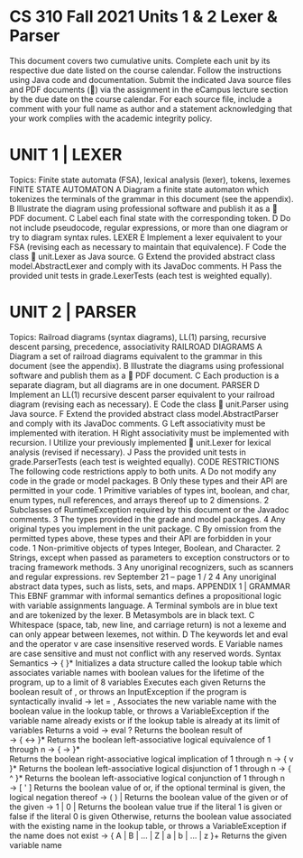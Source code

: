 # CS 310 Fall 2021 Units 1 & 2 Lexer & Parser 
This document covers two cumulative units. Complete each unit by its respective due date listed on the course calendar. 
Follow the instructions using Java code and documentation. Submit the indicated Java source files and PDF documents (📎) via the 
assignment in the eCampus lecture section by the due date on the course calendar. For each source file, include a comment with 
your full name as author and a statement acknowledging that your work complies with the academic integrity policy. 
# UNIT 1 | LEXER 
Topics: Finite state automata (FSA), lexical analysis (lexer), tokens, lexemes <br/>
  FINITE STATE AUTOMATON 
  A Diagram a finite state automaton which tokenizes the terminals of the grammar in this document (see the appendix). 
  B Illustrate the diagram using professional software and publish it as a 📎 PDF document. 
  C Label each final state with the corresponding token. 
  D Do not include pseudocode, regular expressions, or more than one diagram or try to diagram syntax rules. 
  LEXER 
  E Implement a lexer equivalent to your FSA (revising each as necessary to maintain that equivalence). 
  F Code the class 📎 unit.Lexer as Java source. 
  G Extend the provided abstract class model.AbstractLexer and comply with its JavaDoc comments. 
  H Pass the provided unit tests in grade.LexerTests (each test is weighted equally). 
# UNIT 2 | PARSER 
Topics: Railroad diagrams (syntax diagrams), LL(1) parsing, recursive descent parsing, precedence, associativity 
  RAILROAD DIAGRAMS 
  A Diagram a set of railroad diagrams equivalent to the grammar in this document (see the appendix). 
  B Illustrate the diagrams using professional software and publish them as a 📎 PDF document. 
  C Each production is a separate diagram, but all diagrams are in one document. 
  PARSER 
  D Implement an LL(1) recursive descent parser equivalent to your railroad diagram (revising each as necessary). 
  E Code the class 📎 unit.Parser using Java source. 
  F Extend the provided abstract class model.AbstractParser and comply with its JavaDoc comments. 
  G Left associativity must be implemented with iteration. 
  H Right associativity must be implemented with recursion. 
  I Utilize your previously implemented 📎 unit.Lexer for lexical analysis (revised if necessary). 
  J Pass the provided unit tests in grade.ParserTests (each test is weighted equally). 
  CODE RESTRICTIONS 
  The following code restrictions apply to both units. 
  A Do not modify any code in the grade or model packages. 
  B Only these types and their API are permitted in your code. 
  1 Primitive variables of types int, boolean, and char, enum types, null references, and arrays thereof up to 2 dimensions. 
  2 Subclasses of RuntimeException required by this document or the Javadoc comments. 
  3 The types provided in the grade and model packages. 
  4 Any original types you implement in the unit package. 
  C By omission from the permitted types above, these types and their API are forbidden in your code. 
  1 Non-primitive objects of types Integer, Boolean, and Character. 
  2 Strings, except when passed as parameters to exception constructors or to tracing framework methods. 
  3 Any unoriginal recognizers, such as scanners and regular expressions. 
  rev September 21 – page 1 / 2 
  4 Any unoriginal abstract data types, such as lists, sets, and maps. 
  APPENDIX 1 | GRAMMAR 
  This EBNF grammar with informal semantics defines a propositional logic with variable assignments language. 
  A Terminal symbols are in blue text and are tokenized by the lexer. 
  B Metasymbols are in black text. 
  C Whitespace (space, tab, new line, and carriage return) is not a lexeme and can only appear between lexemes, not within. 
  D The keywords let and eval and the operator v are case insensitive reserved words. 
  E Variable names are case sensitive and must not conflict with any reserved words. 
  Syntax 
  Semantics 
  <program> → 
  { <assignment> }* <evaluation> 
  Initializes a data structure called the lookup table which 
  associates variable names with boolean values for the 
  lifetime of the program, up to a limit of 8 variables 
  Executes each given <assignment> 
  Returns the boolean result of <evaluation>, or throws an 
  InputException if the program is syntactically invalid 
  <assignment> → let <variable> = <equivalence> , 
  Associates the new variable name <variable> with the 
  boolean value <equivalence> in the lookup table, or throws 
  a VariableException if the variable name already exists or 
  if the lookup table is already at its limit of variables 
  Returns a void 
  <evaluation> → 
  eval <equivalence> ? 
  Returns the boolean result of <equivalence>  
  <equivalence> → <implication> { <-> <implication> }* Returns the boolean left-associative logical equivalence of 
  <implication>1 through <implication>n 
  <implication> → 
  <disjunction> { -> <disjunction> }*  
  Returns the boolean right-associative logical implication of 
  <disjunction>1 through <disjunction>n 
  <disjunction> → <conjunction> { v <conjunction> }* 
  Returns the boolean left-associative logical disjunction of 
  <conjunction>1 through <conjunction>n 
  <conjunction> → 
  <negation> { ^ <negation> }* 
  Returns the boolean left-associative logical conjunction of 
  <negation>1 through <negation>n 
  <negation> 
  → <expression> [ ' ] 
  Returns the boolean value of <expression> or, if the 
  optional terminal is given, the logical negation thereof 
  <expression> → 
  ( <equivalence> ) | <boolean> 
  Returns the boolean value of the given <equivalence> or of 
  the given <boolean> 
  <boolean> 
  → 1 | 0 | <variable> 
  Returns the boolean value true if the literal 1 is given or 
  false if the literal 0 is given 
  Otherwise, returns the boolean value associated with the 
  existing <variable> name in the lookup table, or throws a 
  VariableException if the name does not exist 
  <variable> → 
  { A | B | … | Z | a | b | … | z }+ 
  Returns the given variable name
